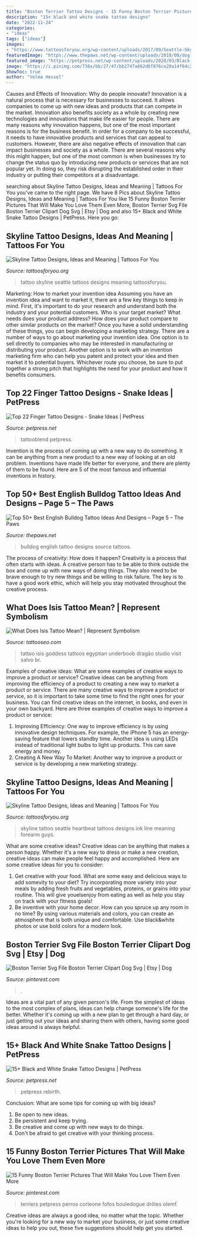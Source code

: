 ```yaml
---
title: "Boston Terrier Tattoo Designs - 15 Funny Boston Terrier Pictures That Will Make You Love Them Even More"
description: "15+ black and white snake tattoo designs"
date: "2022-11-24"
categories:
- "ideas"
tags: ["ideas"]
images:
- "https://www.tattoosforyou.org/wp-content/uploads/2017/09/Seattle-Skyline-Tattoo.jpg"
featuredImage: "https://www.thepaws.net/wp-content/uploads/2018/08/dog-tattoos-english-bulldog-leg-design.jpg"
featured_image: "https://petpress.net/wp-content/uploads/2020/03/Black-and-White-Snake-Tattoo-cool.jpg"
image: "https://i.pinimg.com/736x/bb/27/47/bb2747a662d6f876ce20a14f64c24e54.jpg"
ShowToc: true
author: "Velma Hessel"
---
```



Causes and Effects of Innovation: Why do people innovate?
Innovation is a natural process that is necessary for businesses to succeed. It allows companies to come up with new ideas and products that can compete in the market. Innovation also benefits society as a whole by creating new technologies and innovations that make life easier for people. There are many reasons why innovation happens, but one of the most important reasons is for the business benefit. In order for a company to be successful, it needs to have innovative products and services that can appeal to customers. However, there are also negative effects of innovation that can impact businesses and society as a whole. There are several reasons why this might happen, but one of the most common is when businesses try to change the status quo by introducing new products or services that are not popular yet. In doing so, they risk disrupting the established order in their industry or putting their competitors at a disadvantage.

	

		
searching about Skyline Tattoo Designs, Ideas and Meaning | Tattoos For You you've came to the right page. We have 8 Pics about Skyline Tattoo Designs, Ideas and Meaning | Tattoos For You like 15 Funny Boston Terrier Pictures That Will Make You Love Them Even More, Boston Terrier Svg File Boston Terrier Clipart Dog Svg | Etsy | Dog and also 15+ Black and White Snake Tattoo Designs | PetPress. Here you go:
		
    
## Skyline Tattoo Designs, Ideas And Meaning | Tattoos For You

<img loading=lazy src="https://www.tattoosforyou.org/wp-content/uploads/2017/09/Seattle-Skyline-Tattoo.jpg" onerror="this.onerror=null;this.src='https://tse2.mm.bing.net/th?id=OIP.qZFNwiYhR27gCWRC3CpL8wHaJ6&amp;pid=15.1';" alt="Skyline Tattoo Designs, Ideas and Meaning | Tattoos For You">

_Source: tattoosforyou.org_

>tattoo skyline seattle tattoos designs meaning tattoosforyou. 

	

Marketing: How to market your invention idea
Assuming you have an invention idea and want to market it, there are a few key things to keep in mind. First, it's important to do your research and understand both the industry and your potential customers. Who is your target market? What needs does your product address? How does your product compare to other similar products on the market? Once you have a solid understanding of these things, you can begin developing a marketing strategy.
There are a number of ways to go about marketing your invention idea. One option is to sell directly to companies who may be interested in manufacturing or distributing your product. Another option is to work with an invention marketing firm who can help you patent and protect your idea and then market it to potential buyers. Whichever route you choose, be sure to put together a strong pitch that highlights the need for your product and how it benefits consumers.

    
## Top 22 Finger Tattoo Designs - Snake Ideas | PetPress

<img loading=lazy src="https://petpress.net/wp-content/uploads/2020/03/snake-finger-tattoo-art.jpg" onerror="this.onerror=null;this.src='https://tse3.mm.bing.net/th?id=OIP.XdEyzTYanSKdbffLB4Q9uQHaD6&amp;pid=15.1';" alt="Top 22 Finger Tattoo Designs - Snake Ideas | PetPress">

_Source: petpress.net_

>tattooblend petpress. 

	

Invention is the process of coming up with a new way to do something. It can be anything from a new product to a new way of looking at an old problem. Inventions have made life better for everyone, and there are plenty of them to be found. Here are 5 of the most famous and influential inventions in history.

    
## Top 50+ Best English Bulldog Tattoo Ideas And Designs – Page 5 – The Paws

<img loading=lazy src="https://www.thepaws.net/wp-content/uploads/2018/08/dog-tattoos-english-bulldog-leg-design.jpg" onerror="this.onerror=null;this.src='https://tse4.mm.bing.net/th?id=OIP.TlexIM7P6TkgMOiR7mUPvAHaJ4&amp;pid=15.1';" alt="Top 50+ Best English Bulldog Tattoo Ideas And Designs – Page 5 – The Paws">

_Source: thepaws.net_

>bulldog english tattoo designs source tattoos. 

	

The process of creativity: How does it happen?
Creativity is a process that often starts with ideas. A creative person has to be able to think outside the box and come up with new ways of doing things. They also need to be brave enough to try new things and be willing to risk failure. The key is to have a good work ethic, which will help you stay motivated throughout the creative process.

    
## What Does Isis Tattoo Mean? | Represent Symbolism

<img loading=lazy src="https://www.tattooseo.com/wp-content/uploads/2017/12/Isis-Tattoo-18.jpg" onerror="this.onerror=null;this.src='https://tse3.mm.bing.net/th?id=OIP.Eanwh59d-5_SmG2LFFhYwAAAAA&amp;pid=15.1';" alt="What Does Isis Tattoo Mean? | Represent Symbolism">

_Source: tattooseo.com_

>tattoo isis goddess tattoos egyptian underboob dragão studio visit salvo br. 

	

Examples of creative ideas: What are some examples of creative ways to improve a product or service?
Creative ideas can be anything from improving the efficiency of a product to creating a new way to market a product or service. There are many creative ways to improve a product or service, so it is important to take some time to find the right ones for your business. You can find creative ideas on the internet, in books, and even in your own backyard. Here are three examples of creative ways to improve a product or service: 
1. Improving Efficiency: One way to improve efficiency is by using innovative design techniques. For example, the iPhone 5 has an energy-saving feature that lowers standby time. Another idea is using LEDs instead of traditional light bulbs to light up products. This can save energy and money. 
2. Creating A New Way To Market: Another way to improve a product or service is by developing a new marketing strategy.

    
## Skyline Tattoo Designs, Ideas And Meaning | Tattoos For You

<img loading=lazy src="http://www.tattoosforyou.org/wp-content/uploads/2017/09/Images-of-Skyline-Tattoo.jpg" onerror="this.onerror=null;this.src='https://tse4.mm.bing.net/th?id=OIP._r6WREL8PhcIVfE1WpVpFwHaFj&amp;pid=15.1';" alt="Skyline Tattoo Designs, Ideas and Meaning | Tattoos For You">

_Source: tattoosforyou.org_

>skyline tattoo seattle heartbeat tattoos designs ink line meaning forearm guys. 

	

What are some creative ideas?
Creative ideas can be anything that makes a person happy. Whether it's a new way to dress or make a new creation, creative ideas can make people feel happy and accomplished. Here are some creative ideas for you to consider: 
1. Get creative with your food. What are some easy and delicious ways to add somevity to your diet? Try incorporating more variety into your meals by adding fresh fruits and vegetables, proteins, or grains into your routine. This will give youelsenjoy from eating as well as help you stay on track with your fitness goals! 
2. Be inventive with your home decor. How can you spruce up any room in no time? By using various materials and colors, you can create an atmosphere that is both unique and comfortable. Use black&white photos or use bold colors for a modern look.

    
## Boston Terrier Svg File Boston Terrier Clipart Dog Svg | Etsy | Dog

<img loading=lazy src="https://i.pinimg.com/736x/bb/27/47/bb2747a662d6f876ce20a14f64c24e54.jpg" onerror="this.onerror=null;this.src='https://tse4.mm.bing.net/th?id=OIP.tJ4Kakp6p9_HrqRi42DnYgHaEV&amp;pid=15.1';" alt="Boston Terrier Svg File Boston Terrier Clipart Dog Svg | Etsy | Dog">

_Source: pinterest.com_

>. 

	

Ideas are a vital part of any given person's life. From the simplest of ideas to the most complex of plans, ideas can help change someone's life for the better. Whether it's coming up with a new plan to get through a hard day, or just getting out your ideas and sharing them with others, having some good ideas around is always helpful.

    
## 15+ Black And White Snake Tattoo Designs | PetPress

<img loading=lazy src="https://petpress.net/wp-content/uploads/2020/03/Black-and-White-Snake-Tattoo-cool.jpg" onerror="this.onerror=null;this.src='https://tse3.mm.bing.net/th?id=OIP.yE5P34b3q-biqazau5frUgHaE6&amp;pid=15.1';" alt="15+ Black and White Snake Tattoo Designs | PetPress">

_Source: petpress.net_

>petpress rebirth. 

	

Conclusion: What are some tips for coming up with big ideas?
1. Be open to new ideas.
2. Be persistent and keep trying.
3. Be creative and come up with new ways to do things.
4. Don't be afraid to get creative with your thinking process.

    
## 15 Funny Boston Terrier Pictures That Will Make You Love Them Even More

<img loading=lazy src="https://i.pinimg.com/736x/c9/7f/1a/c97f1a2c283569209232557f40a79ea4.jpg" onerror="this.onerror=null;this.src='https://tse4.mm.bing.net/th?id=OIP.oHPgWWU0NCZgogIBBXjjAwHaNK&amp;pid=15.1';" alt="15 Funny Boston Terrier Pictures That Will Make You Love Them Even More">

_Source: pinterest.com_

>terriers petpress perros corleone fofos bouledogue drôles olemf. 

	

Creative ideas are always a good idea, no matter what the topic. Whether you're looking for a new way to market your business, or just some creative ideas to help you out, these five suggestions should help get you started.

